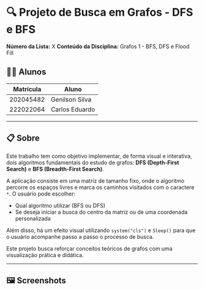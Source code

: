 # 🔍 Projeto de Busca em Grafos - DFS e BFS

**Número da Lista:** X
**Conteúdo da Disciplina:** Grafos 1 - BFS, DFS e Flood Fill  

## 👨‍🏫 Alunos

| Matrícula   | Aluno             |
|-------------|-------------------|
| 202045482   | Genilson Silva    |
| 222022064   | Carlos Eduardo    |

---

## 📋 Sobre

Este trabalho tem como objetivo implementar, de forma visual e interativa, dois algoritmos fundamentais do estudo de grafos: **DFS (Depth-First Search)** e **BFS (Breadth-First Search)**.

A aplicação consiste em uma matriz de tamanho fixo, onde o algoritmo percorre os espaços livres e marca os caminhos visitados com o caractere `*`. O usuário pode escolher:

- Qual algoritmo utilizar (BFS ou DFS)
- Se deseja iniciar a busca do centro da matriz ou de uma coordenada personalizada

Além disso, há um efeito visual utilizando `system("cls")` e `Sleep()` para que o usuário acompanhe passo a passo o processo de busca.

Este projeto busca reforçar conceitos teóricos de grafos com uma visualização prática e didática.

---

## 🖼️ Screenshots


